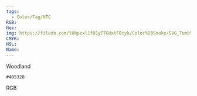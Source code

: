 ```yaml
---
tags:
  - Color/Tag/NTC
RGB:
Hex:
img: https://filedn.com/l0hpzxl1f01yT7GHxtF8cyk/Color%20Snake/SVG_Tumb%20Mass%20No%20Name/4D5328.svg
CMYK:
HSL:
Name:
---
```

Woodland
```palette
#4D5328
```
RGB
